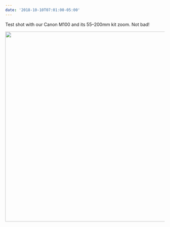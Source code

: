 ```yaml
---
date: '2018-10-10T07:01:00-05:00'
---
```

Test shot with our Canon M100 and its 55–200mm kit zoom. Not bad!

<img src="/posts/uploads/2018/8703a2eaed.jpg" width="600" height="600" />
